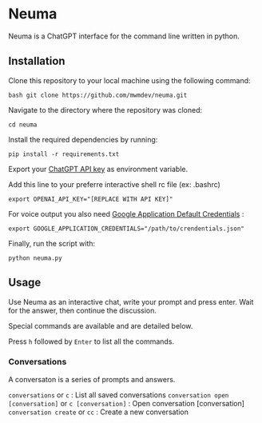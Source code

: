 # Neuma

Neuma is a ChatGPT interface for the command line written in python.

## Installation

Clone this repository to your local machine using the following command:

```bash git clone https://github.com/mwmdev/neuma.git```

Navigate to the directory where the repository was cloned:

```cd neuma```

Install the required dependencies by running:

```pip install -r requirements.txt```

Export your [ChatGPT API key](https://platform.openai.com/account/api-keys) as environment variable.

Add this line to your preferre interactive shell rc file (ex: .bashrc)

```export OPENAI_API_KEY="[REPLACE WITH API KEY]"```

For voice output you also need [Google Application Default Credentials](https://cloud.google.com/docs/authentication/provide-credentials-adc) :

```export GOOGLE_APPLICATION_CREDENTIALS="/path/to/crendentials.json"```

Finally, run the script with:

```python neuma.py```

## Usage

Use Neuma as an interactive chat, write your prompt and press enter. Wait for the answer, then continue the discussion.

Special commands are available and are detailed below.

Press `h` followed by `Enter` to list all the commands.

### Conversations

A conversaton is a series of prompts and answers.

`conversations` or `c` : List all saved conversations
`conversation open [conversation]` or `c [conversation]` : Open conversation [conversation]
`conversation create` or `cc` : Create a new conversation








